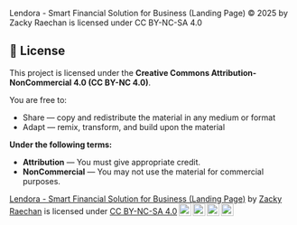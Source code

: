 Lendora - Smart Financial Solution for Business (Landing Page) © 2025 by Zacky Raechan is licensed under CC BY-NC-SA 4.0 

## 📜 License  
This project is licensed under the **Creative Commons Attribution-NonCommercial 4.0 (CC BY-NC 4.0)**.  

You are free to:  
- Share — copy and redistribute the material in any medium or format  
- Adapt — remix, transform, and build upon the material  

**Under the following terms:**  
- **Attribution** — You must give appropriate credit.  
- **NonCommercial** — You may not use the material for commercial purposes.  

<p xmlns:cc="http://creativecommons.org/ns#" xmlns:dct="http://purl.org/dc/terms/"><a property="dct:title" rel="cc:attributionURL" href="https://github.com/zackyyr/studycase-Lendora">Lendora - Smart Financial Solution for Business (Landing Page)</a> by <a rel="cc:attributionURL dct:creator" property="cc:attributionName" href="https://github.com/zackyyr">Zacky Raechan</a> is licensed under <a href="https://creativecommons.org/licenses/by-nc-sa/4.0/?ref=chooser-v1" target="_blank" rel="license noopener noreferrer" style="display:inline-block;">CC BY-NC-SA 4.0<img style="height:22px!important;margin-left:3px;vertical-align:text-bottom;" src="https://mirrors.creativecommons.org/presskit/icons/cc.svg?ref=chooser-v1" alt=""><img style="height:22px!important;margin-left:3px;vertical-align:text-bottom;" src="https://mirrors.creativecommons.org/presskit/icons/by.svg?ref=chooser-v1" alt=""><img style="height:22px!important;margin-left:3px;vertical-align:text-bottom;" src="https://mirrors.creativecommons.org/presskit/icons/nc.svg?ref=chooser-v1" alt=""><img style="height:22px!important;margin-left:3px;vertical-align:text-bottom;" src="https://mirrors.creativecommons.org/presskit/icons/sa.svg?ref=chooser-v1" alt=""></a></p>